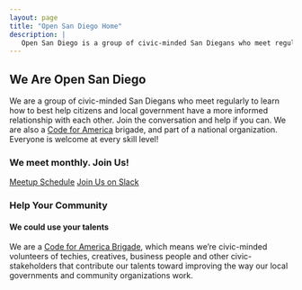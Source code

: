 ```yaml
---
layout: page
title: "Open San Diego Home"
description: |
   Open San Diego is a group of civic-minded San Diegans who meet regularly to learn how to best help citizens and local government have a more informed relationship with each other. We operate as a Code for America Brigade. Join the conversation and help if you can. Everyone is welcome at every skill level! 
---
```


## We Are Open San Diego

We are a group of civic-minded San Diegans who meet regularly to learn how to best help citizens and local government have a more informed relationship with each other. 
Join the conversation and help if you can. We are also a [Code for America](https://brigade.codeforamerica.org) brigade, and part of a national organization. Everyone is welcome at every skill level!

### We meet monthly. Join Us!

 <a target="_blank" class="button button-primary" href="https://www.meetup.com/Open-San-Diego/">Meetup Schedule</a>
 <a target="_blank" class="button button-primary" href="https://osd-slack-auto-invite.herokuapp.com/">Join Us on Slack</a>

### Help Your Community
#### We could use your talents

We are a [Code for America Brigade](https://brigade.codeforamerica.org/), which means we’re civic-minded volunteers of techies, creatives, business people and other civic-stakeholders that contribute our talents toward improving the way our local governments and community organizations work.


